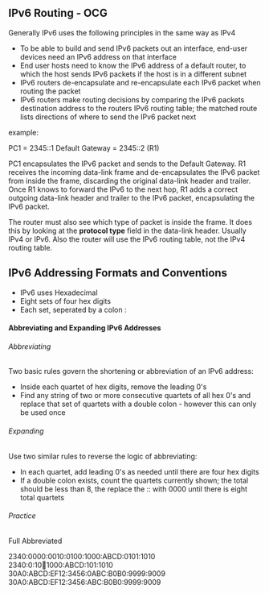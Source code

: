 ## IPv6 Routing - OCG

Generally IPv6 uses the following principles in the same way as IPv4

- To be able to build and send IPv6 packets out an interface, end-user devices need an IPv6 address on that interface
- End user hosts need to know the IPv6 address of a default router, to which the host sends IPv6 packets if the host is in a different subnet
- IPv6 routers de-encapsulate and re-encapsulate each IPv6 packet when routing the packet
- IPv6 routers make routing decisions by comparing the IPv6 packets destination address to the routers IPv6 routing table; the matched route lists directions of where to send the IPv6 packet next

example:

PC1             = 2345::1
Default Gateway = 2345::2 (R1)

PC1 encapsulates the IPv6 packet and sends to the Default Gateway. R1 receives the incoming data-link frame and de-encapsulates the IPv6 packet from inside the frame, discarding the original data-link header and trailer. Once R1 knows to forward the IPv6 to the next hop, R1 adds a correct outgoing data-link header and trailer to the IPv6 packet, encapsulating the IPv6 packet.

The router must also see which type of packet is inside the frame. It does this by looking at the **protocol type** field in the data-link header. Usually IPv4 or IPv6. Also the router will use the IPv6 routing table, not the IPv4 routing table. 

## IPv6 Addressing Formats and Conventions

* IPv6 uses Hexadecimal
* Eight sets of four hex digits
* Each set, seperated by a colon :

#### Abbreviating and Expanding IPv6 Addresses


###### Abbreviating

Two basic rules govern the shortening or abbreviation of an IPv6 address:

* Inside each quartet of hex digits, remove the leading 0's
* Find any string of two or more consecutive quartets of all hex 0's and replace that set of quartets with a double colon - however this can only be used once

###### Expanding

Use two similar rules to reverse the logic of abbreviating:

* In each quartet, add leading 0's as needed until there are four hex digits
* If a double colon exists, count the quartets currently shown; the total should be less than 8, the replace the :: with 0000 until there is eight total quartets

###### Practice

Full                                     Abbreviated

2340:0000:0010:0100:1000:ABCD:0101:1010  2340:0:10:100:1000:ABCD:101:1010
30A0:ABCD:EF12:3456:0ABC:B0B0:9999:9009  30A0:ABCD:EF12:3456:ABC:B0B0:9999:9009
